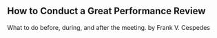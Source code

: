 ## How to Conduct a Great Performance Review

What to do before, during, and after the meeting. by Frank V. Cespedes